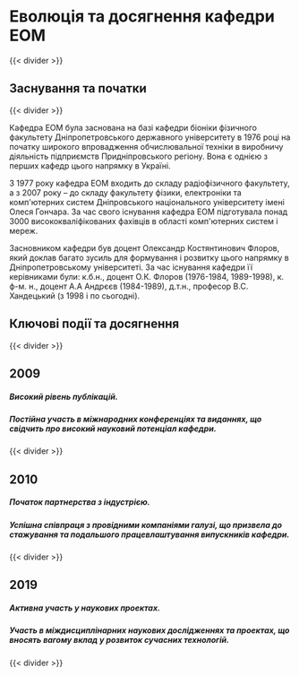#
# Еволюція та досягнення кафедри ЕОМ #
{{< divider >}}
## Заснування та початки ##
{{< divider >}}

Кафедра ЕОМ була заснована на базі кафедри біоніки фізичного факультету Дніпропетровського державного університету в 1976 році на початку широкого впровадження обчислювальної техніки в виробничу діяльність підприємств Придніпровського регіону. Вона є однією з перших кафедр цього напрямку в Україні.

З 1977 року кафедра ЕОМ входить до складу радіофізичного факультету, а з 2007 року – до складу факультету фізики, електроніки та комп'ютерних систем Дніпровського національного університету імені Олеся Гончара. За час свого існування кафедра ЕОМ підготувала понад 3000 висококваліфікованих фахівців в області комп'ютерних систем і мереж.

Засновником кафедри був доцент Олександр Костянтинович Флоров, який доклав багато зусиль для формування і розвитку цього напрямку в Дніпропетровському університеті. За час існування кафедри її керівниками були: к.б.н., доцент О.К. Флоров (1976-1984, 1989-1998), к. ф-м. н., доцент А.А Андрєєв (1984-1989), д.т.н., професор В.С. Хандецький (з 1998 і по сьогодні).
## Ключові події та досягнення ##
{{< divider >}}
##  2009 ##

##### Високий рівень публікацій. #####

##### Постійна участь в міжнародних конференціях та виданнях, що свідчить про високий науковий потенціал кафедри. #####
{{< divider >}}
## 2010 ##

##### Початок партнерства з індустрією. #####

##### Успішна співпраця з провідними компаніями галузі, що призвела до стажування та подальшого працевлаштування випускників кафедри. #####
{{< divider >}}
## 2019 ##

##### Активна участь у наукових проектах. #####

##### Участь в міждисциплінарних наукових дослідженнях та проектах, що вносять вагому вклад у розвиток сучасних технологій. #####
{{< divider >}}